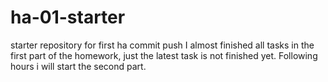 # ha-01-starter
starter repository for first ha
commit
push
I almost finished all tasks in the first part of the homework, just the latest task is not finished yet. Following hours i will start the second part. 

